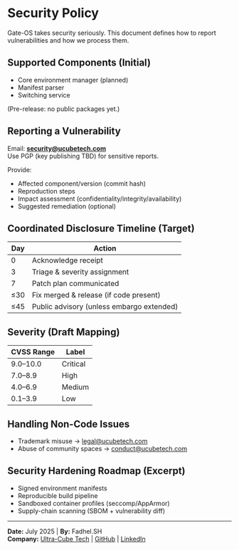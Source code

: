 # Security Policy

Gate-OS takes security seriously. This document defines how to report vulnerabilities and how we process them.

## Supported Components (Initial)

- Core environment manager (planned)
- Manifest parser
- Switching service

(Pre-release: no public packages yet.)

## Reporting a Vulnerability

Email: **[security@ucubetech.com](mailto:security@ucubetech.com)**  
Use PGP (key publishing TBD) for sensitive reports.

Provide:

- Affected component/version (commit hash)
- Reproduction steps
- Impact assessment (confidentiality/integrity/availability)
- Suggested remediation (optional)

## Coordinated Disclosure Timeline (Target)

| Day | Action |
|-----|--------|
| 0 | Acknowledge receipt |
| 3 | Triage & severity assignment |
| 7 | Patch plan communicated |
| ≤30 | Fix merged & release (if code present) |
| ≤45 | Public advisory (unless embargo extended) |

## Severity (Draft Mapping)

| CVSS Range | Label |
|------------|-------|
| 9.0–10.0 | Critical |
| 7.0–8.9 | High |
| 4.0–6.9 | Medium |
| 0.1–3.9 | Low |

## Handling Non-Code Issues

- Trademark misuse → [legal@ucubetech.com](mailto:legal@ucubetech.com)
- Abuse of community spaces → [conduct@ucubetech.com](mailto:conduct@ucubetech.com)

## Security Hardening Roadmap (Excerpt)

- Signed environment manifests
- Reproducible build pipeline
- Sandboxed container profiles (seccomp/AppArmor)
- Supply-chain scanning (SBOM + vulnerability diff)

---
**Date:** July 2025 | **By:** Fadhel.SH  
**Company:** [Ultra-Cube Tech](https://ucubetech.com) | [GitHub](https://github.com/Ultra-Cube/) | [LinkedIn](https://www.linkedin.com/company/ultra-cube)
